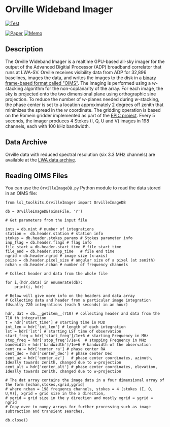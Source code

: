 # Orville Wideband Imager

[![Test](https://github.com/lwa-project/orville_wideband_imager/actions/workflows/main.yml/badge.svg)](https://github.com/lwa-project/orville_wideband_imager/actions/workflows/main.yml)

[![Paper](https://img.shields.io/badge/arXiv-2103.03347-blue.svg)](https://arxiv.org/abs/2103.03347)   [![Memo](https://img.shields.io/badge/lwa%20memo-215-blue)](http://leo.phys.unm.edu/~lwa/memos/memo/lwa0215.pdf)


## Description
The Orville Wideband Imager is a realtime GPU-based all-sky imager for the output
of the Advanced Digitial Processor (ADP) broadband correlator that runs at LWA-SV.
Orville receives visibility data from ADP for 32,896 baselines, images the data,
and writes the images to the disk in a [binary frame-based format called "OIMS"](https://github.com/lwa-project/orville_wideband_imager/blob/master/OrvilleImageDB.py).
The imaging is performed using a _w_-stacking algorithm for the non-coplanarity of
the array.  For each image, the sky is projected onto the two dimensional plane using
orthographic sine projection.  To reduce the number of _w_-planes needed during _w_-stacking,
the phase center is set to a location approximately 2 degrees off zenith that minimizes
the spread in the _w_ coordinate. The gridding operation is based on the Romein gridder
implemented as part of the [EPIC project](https://github.com/epic-astronomy/EPIC).  Every 5
seconds, the imager produces 4 Stokes (I, Q, U and V) images in 198 channels, each with
100 kHz bandwidth.

## Data Archive
Orville data with reduced spectral resolution (six 3.3 MHz channels) are available at the [LWA data archive](https://lda10g.alliance.unm.edu/Orville/).

## Reading OIMS Files
You can use the `OrvilleImageDB.py` Python module to read the data stored in an OIMS file:
```
from lsl_toolkits.OrvilleImager import OrvilleImageDB

db = OrvilleImageDB(oimsFile, 'r')

# Get parameters from the input file

ints = db.nint # number of integrations
station =  db.header.station # station info
stokes = db.header.stokes_params # Stokes parameter info
inp_flag = db.header.flags # flag info
file_start = db.header.start_time # file start time
file_end = db.header.stop_time   # file end time
ngrid = db.header.ngrid # image size (x-axis)
psize = db.header.pixel_size # angular size of a pixel (at zenith)
nchan = db.header.nchan # number of frequency channels

# Collect header and data from the whole file

for i,(hdr,data) in enumerate(db):
    print(i, hdr)

# Below will give more info on the headers and data array
# Collecting data and header from a particular image integration (Usually 720 integrations (each 5 seconds) in an hour) 

hdr, dat = db.__getitem__(710) # collecting header and data from the 710 th integration
t = hdr['start_time'] # starting time in MJD
int_len = hdr['int_len'] # length of each integration
lst = hdr['lst'] # starting LST time of observation
start_freq = hdr['start_freq']/1e+6 # starting Frequency in MHz
stop_freq = hdr['stop_freq']/1e+6  # stopping Frequency in MHz
bandwidth = hdr['bandwidth']/1e+6 # bandwidth of the observation
cent_ra = hdr['center_ra'] # phase center RA
cent_dec = hdr['center_dec'] # phase center Dec
cent_az = hdr['center_az']   # phase center coordinates, azimuth, Ideally towards zenith, changed due to w-projection 
cent_alt = hdr['center_alt'] # phase center coordinates, elevation, Ideally towards zenith, changed due to w-projection 

# The dat array contains the image data in a four dimensional array of the form [nchan,stokes,xgrid,ygrid]
# where nchan = 198 frequency channels, stokes = 4 [stokes (I, Q, U,V)], xgrid = grid size in the x direction,
# ygrid = grid size in the y direction and mostly xgrid = ygrid = ngrid
# Copy over to numpy arrays for further processing such as image subtraction and transient searches.

db.close()
```
